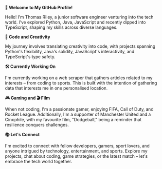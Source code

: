 **👋 Welcome to My GitHub Profile!**

Hello! I'm Thomas RIley, a junior software engineer venturing into the tech world. I've explored Python, Java, JavaScript and recently dipped into TypeScript, shaping my skills across diverse languages.

**🚀 Code and Creativity**

My journey involves translating creativity into code, with projects spanning Python's flexibility, Java's solidity, JavaScript's interactivity, and TypeScript's type safety.

**🛠️ Currently Working On**

I'm currently working on a web scraper that gathers articles related to my interests – from coding to sports. This is built with the intention of gathering data that interests me in one personalised location.  

**🎮 Gaming and 🎬 Film**

When not coding, I'm a passionate gamer, enjoying FIFA, Call of Duty, and Rocket League. Additionally, I'm a supporter of Manchester United and a Cinophile, with my favourite film, "Dodgeball," being a reminder that resilience conquers challenges.


**📚 Let's Connect**

I'm excited to connect with fellow developers, gamers, sport lovers, and anyone intrigued by technology, entertainment, and sports. Explore my projects, chat about coding, game strategies, or the latest match – let's embrace the tech world together.

<!---
TRiley1/TRiley1 is a ✨ special ✨ repository because its `README.md` (this file) appears on your GitHub profile.
You can click the Preview link to take a look at your changes.
--->
